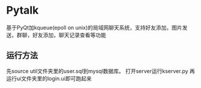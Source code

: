 # Pytalk
 基于PyQt加kqueue(epoll on unix)的局域网聊天系统，支持好友添加，图片发送，群聊，好友添加，聊天记录查看等功能

## 运行方法
 先source util文件夹里的user.sql到mysql数据库。
 打开server运行kserver.py
 再运行ui文件夹里的login.ui即可跑起来
